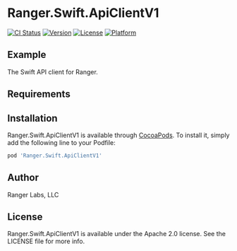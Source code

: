 # Ranger.Swift.ApiClientV1

[![CI Status](https://img.shields.io/travis/rangerlabs/Ranger.Swift.ApiClientV1.svg?style=flat)](https://travis-ci.org/rangerlabs/Ranger.Swift.ApiClientV1)
[![Version](https://img.shields.io/cocoapods/v/Ranger.Swift.ApiClientV1.svg?style=flat)](https://cocoapods.org/pods/Ranger.Swift.ApiClientV1)
[![License](https://img.shields.io/cocoapods/l/Ranger.Swift.ApiClientV1.svg?style=flat)](https://cocoapods.org/pods/Ranger.Swift.ApiClientV1)
[![Platform](https://img.shields.io/cocoapods/p/Ranger.Swift.ApiClientV1.svg?style=flat)](https://cocoapods.org/pods/Ranger.Swift.ApiClientV1)

## Example

The Swift API client for Ranger.

## Requirements

## Installation

Ranger.Swift.ApiClientV1 is available through [CocoaPods](https://cocoapods.org). To install
it, simply add the following line to your Podfile:

```ruby
pod 'Ranger.Swift.ApiClientV1'
```

## Author

Ranger Labs, LLC

## License

Ranger.Swift.ApiClientV1 is available under the Apache 2.0 license. See the LICENSE file for more info.
